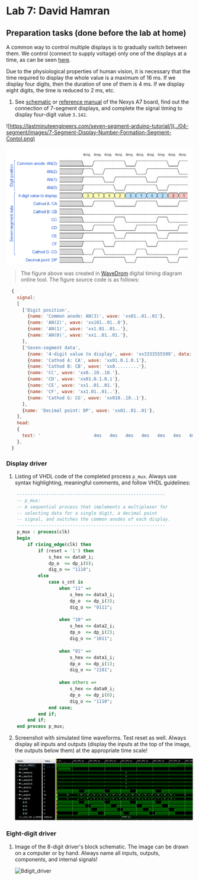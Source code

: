 # Lab 7: David Hamran

## Preparation tasks (done before the lab at home)

A common way to control multiple displays is to gradually switch between them. We control (connect to supply voltage) only one of the displays at a time, as can be seen [here](https://engineeringtutorial.com/seven-segment-display-working-principle/).

Due to the physiological properties of human vision, it is necessary that the time required to display the whole value is a maximum of 16&nbsp;ms. If we display four digits, then the duration of one of them is 4&nbsp;ms. If we display eight digits, the time is reduced to 2&nbsp;ms, etc.

1. See [schematic](https://github.com/tomas-fryza/Digital-electronics-1/blob/master/docs/nexys-a7-sch.pdf) or [reference manual](https://reference.digilentinc.com/reference/programmable-logic/nexys-a7/reference-manual) of the Nexys A7 board, find out the connection of 7-segment displays, and complete the signal timing to display four-digit value `3.142`.

  ![https://lastminuteengineers.com/seven-segment-arduino-tutorial/](../04-segment/images/7-Segment-Display-Number-Formation-Segment-Contol.png)

  ![Timing of seven-segment display](images/wavedrom.png)

  > The figure above was created in [WaveDrom](https://wavedrom.com/) digital timing diagram online tool. The figure source code is as follows:
  >
  ```javascript
	{
	  signal:
	  [
		['Digit position',
		  {name: 'Common anode: AN(3)', wave: 'xx01..01..01'},
		  {name: 'AN(2)', wave: 'xx101..01..0'},
		  {name: 'AN(1)', wave: 'xx1.01..01..'},
		  {name: 'AN(0)', wave: 'xx1..01..01.'},
		],
		['Seven-segment data',
		  {name: '4-digit value to display', wave: 'xx3333555599', data: ['3','1','4','2','3','1','4','2','3','1']},
		  {name: 'Cathod A: CA', wave: 'xx01.0.1.0.1'},
		  {name: 'Cathod B: CB', wave: 'xx0.........'},
		  {name: 'CC', wave: 'xx0..10..10.'},
		  {name: 'CD', wave: 'xx01.0.1.0.1'},
		  {name: 'CE', wave: 'xx1..01..01.'},
		  {name: 'CF', wave: 'xx1.01..01..'},
		  {name: 'Cathod G: CG', wave: 'xx010..10..1'},
		],
		{name: 'Decimal point: DP', wave: 'xx01..01..01'},
	  ],
	  head:
	  {
		text: '                    4ms   4ms   4ms   4ms   4ms   4ms   4ms   4ms   4ms   4ms',
	  },
	}
  ```


### Display driver

1. Listing of VHDL code of the completed process `p_mux`. Always use syntax highlighting, meaningful comments, and follow VHDL guidelines:

```vhdl
    --------------------------------------------------------
    -- p_mux:
    -- A sequential process that implements a multiplexer for
    -- selecting data for a single digit, a decimal point 
    -- signal, and switches the common anodes of each display.
    --------------------------------------------------------
    p_mux : process(clk)
    begin
        if rising_edge(clk) then
            if (reset = '1') then
                s_hex <= data0_i;
                dp_o  <= dp_i(0);
                dig_o <= "1110";
            else
                case s_cnt is
                    when "11" =>
                        s_hex <= data3_i;
                        dp_o  <= dp_i(3);
                        dig_o <= "0111";

                    when "10" =>
                        s_hex <= data2_i;
                        dp_o  <= dp_i(2);
                        dig_o <= "1011";

                    when "01" =>
                        s_hex <= data1_i;
                        dp_o  <= dp_i(1);
                        dig_o <= "1101";

                    when others =>
                        s_hex <= data0_i;
                        dp_o  <= dp_i(0);
                        dig_o <= "1110";
                end case;
            end if;
        end if;
    end process p_mux;
```

2. Screenshot with simulated time waveforms. Test reset as well. Always display all inputs and outputs (display the inputs at the top of the image, the outputs below them) at the appropriate time scale!

   ![waveforms](images/dd_waveforms.png)

### Eight-digit driver

1. Image of the 8-digit driver's block schematic. The image can be drawn on a computer or by hand. Always name all inputs, outputs, components, and internal signals!

   ![8digit_driver](images/8digit_driver)

